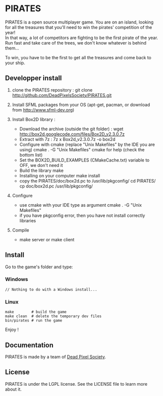 PIRATES
=======

PIRATES is a open source multiplayer game. You are on an island, looking for all the treasures that you'll need to win the pirates' competition of the year!  
In that way, a lot of competitors are fighting to be the first pirate of the year. Run fast and take care of the trees, we don't know whatever is behind them...

To win, you have to be the first to get all the treasures and come back to your ship.

Developper install
------------------

1. clone the PIRATES repository :
    git clone http://github.com/DeadPixelsSociety/PIRATES.git

2. Install SFML packages from your OS (apt-get, pacman, or download from http://www.sfml-dev.org)

3. Install Box2D library :
    - Download the archive (outside the git folder) :
        wget http://box2d.googlecode.com/files/Box2D_v2.3.0.7z
    - Extract with 7z :
        7z x Box2d_v2.3.0.7z -o box2d
    - Configure with cmake (replace "Unix Makefiles" by the IDE you are using)
        cmake . -G "Unix Makefiles"
        cmake for help (check the bottom list)
    - Set the BOX2D_BUILD_EXAMPLES (CMakeCache.txt) variable to OFF, we don't need it
    - Build the library
        make
    - Installing on your computer
        make install
    - copy the PIRATES/doc/box2d.pc to /usr/lib/pkgconfig/
        cd PIRATES/
        cp doc/box2d.pc /usr/lib/pkgconfig/

4. Configure
    - use cmake with your IDE type as argument
        cmake . -G "Unix Makefiles"
    - if you have pkgconfig error, then you have not install correctly libraries

5. Compile
    - make server or make client


Install
-------

Go to the game's folder and type:

### Windows ###

    // Nothing to do with a Windows install...
    
### Linux ###

    make        # build the game
    make clean  # delete the temporary dev files
    bin/pirates # run the game

Enjoy !


Documentation
-------------

PIRATES is made by a team of [Dead Pixel Society](http://dps.univ-fcomte.fr/projects/pirates.html).


License
-------

PIRATES is under the LGPL license. See the LICENSE file to learn more about it.
